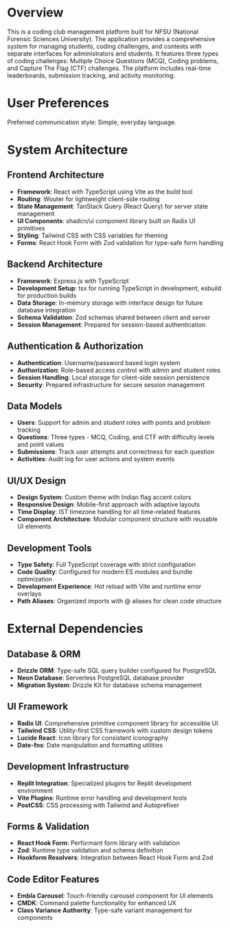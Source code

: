 # Overview

This is a coding club management platform built for NFSU (National Forensic Sciences University). The application provides a comprehensive system for managing students, coding challenges, and contests with separate interfaces for administrators and students. It features three types of coding challenges: Multiple Choice Questions (MCQ), Coding problems, and Capture The Flag (CTF) challenges. The platform includes real-time leaderboards, submission tracking, and activity monitoring.

# User Preferences

Preferred communication style: Simple, everyday language.

# System Architecture

## Frontend Architecture
- **Framework**: React with TypeScript using Vite as the build tool
- **Routing**: Wouter for lightweight client-side routing
- **State Management**: TanStack Query (React Query) for server state management
- **UI Components**: shadcn/ui component library built on Radix UI primitives
- **Styling**: Tailwind CSS with CSS variables for theming
- **Forms**: React Hook Form with Zod validation for type-safe form handling

## Backend Architecture
- **Framework**: Express.js with TypeScript
- **Development Setup**: tsx for running TypeScript in development, esbuild for production builds
- **Data Storage**: In-memory storage with interface design for future database integration
- **Schema Validation**: Zod schemas shared between client and server
- **Session Management**: Prepared for session-based authentication

## Authentication & Authorization
- **Authentication**: Username/password based login system
- **Authorization**: Role-based access control with admin and student roles
- **Session Handling**: Local storage for client-side session persistence
- **Security**: Prepared infrastructure for secure session management

## Data Models
- **Users**: Support for admin and student roles with points and problem tracking
- **Questions**: Three types - MCQ, Coding, and CTF with difficulty levels and point values
- **Submissions**: Track user attempts and correctness for each question
- **Activities**: Audit log for user actions and system events

## UI/UX Design
- **Design System**: Custom theme with Indian flag accent colors
- **Responsive Design**: Mobile-first approach with adaptive layouts
- **Time Display**: IST timezone handling for all time-related features
- **Component Architecture**: Modular component structure with reusable UI elements

## Development Tools
- **Type Safety**: Full TypeScript coverage with strict configuration
- **Code Quality**: Configured for modern ES modules and bundle optimization
- **Development Experience**: Hot reload with Vite and runtime error overlays
- **Path Aliases**: Organized imports with @ aliases for clean code structure

# External Dependencies

## Database & ORM
- **Drizzle ORM**: Type-safe SQL query builder configured for PostgreSQL
- **Neon Database**: Serverless PostgreSQL database provider
- **Migration System**: Drizzle Kit for database schema management

## UI Framework
- **Radix UI**: Comprehensive primitive component library for accessible UI
- **Tailwind CSS**: Utility-first CSS framework with custom design tokens
- **Lucide React**: Icon library for consistent iconography
- **Date-fns**: Date manipulation and formatting utilities

## Development Infrastructure
- **Replit Integration**: Specialized plugins for Replit development environment
- **Vite Plugins**: Runtime error handling and development tools
- **PostCSS**: CSS processing with Tailwind and Autoprefixer

## Forms & Validation
- **React Hook Form**: Performant form library with validation
- **Zod**: Runtime type validation and schema definition
- **Hookform Resolvers**: Integration between React Hook Form and Zod

## Code Editor Features
- **Embla Carousel**: Touch-friendly carousel component for UI elements
- **CMDK**: Command palette functionality for enhanced UX
- **Class Variance Authority**: Type-safe variant management for components